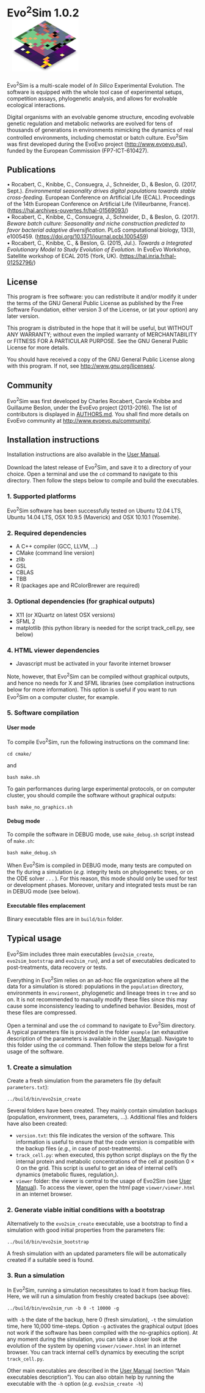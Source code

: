 
# Evo<sup>2</sup>Sim 1.0.2 <br />&nbsp;&nbsp;<img src="logo/logo_evo2sim_small.png"><br />

Evo<sup>2</sup>Sim is a multi-scale model of <em>In Silico</em> Experimental Evolution. The software is equipped with the whole tool case of experimental setups, competition assays, phylogenetic analysis, and allows for evolvable ecological interactions.

Digital organisms with an evolvable genome structure, encoding evolvable genetic regulation and metabolic networks are evolved for tens of thousands of generations in environments mimicking the dynamics of real controlled environments, including chemostat or batch culture.
Evo<sup>2</sup>Sim was first developed during the EvoEvo project (http://www.evoevo.eu/), funded by the European Commission (FP7-ICT-610427).

## Publications

&bull; Rocabert, C., Knibbe, C., Consuegra, J., Schneider, D., & Beslon, G. (2017, Sept.). <em>Environmental seasonality drives digital populations towards stable cross-feeding</em>. European Conference on Artificial Life (ECAL). Proceedings of the 14th European Conference on Artificial Life (Villeurbanne, France). (https://hal.archives-ouvertes.fr/hal-01569093/)
<br />
&bull; Rocabert, C., Knibbe, C., Consuegra, J., Schneider, D., & Beslon, G. (2017). <em>Beware batch culture: Seasonality and niche construction predicted to favor bacterial adaptive diversification</em>. PLoS computational biology, 13(3), e1005459. (https://doi.org/10.1371/journal.pcbi.1005459)
<br />
&bull; Rocabert, C., Knibbe, C., & Beslon, G. (2015, Jul.). <em>Towards a Integrated Evolutionary Model to Study Evolution of Evolution</em>. In EvoEvo Workshop, Satellite workshop of ECAL 2015 (York, UK). (https://hal.inria.fr/hal-01252796/)

## License

This program is free software: you can redistribute it and/or modify it under the terms of the GNU General Public License as published by the Free Software Foundation, either version 3 of the License, or (at your option) any later version.

This program is distributed in the hope that it will be useful, but WITHOUT ANY WARRANTY; without even the implied warranty of MERCHANTABILITY or FITNESS FOR A PARTICULAR PURPOSE. See the GNU General Public License for more details.

You should have received a copy of the GNU General Public License along with this program. If not, see http://www.gnu.org/licenses/.

## Community

Evo<sup>2</sup>Sim was first developed by Charles Rocabert, Carole Knibbe and Guillaume Beslon, under the EvoEvo project (2013-2016). The list of contributors is displayed in [AUTHORS.md](AUTHORS.md). You shall find more details on EvoEvo community at http://www.evoevo.eu/community/.

## Installation instructions

Installation instructions are also available in the [User Manual](doc/user_manual/user_manual.pdf).

Download the latest release of Evo<sup>2</sup>Sim, and save it to a directory of your choice. Open a terminal and use the <code>cd</code> command to navigate to this directory. Then follow the steps below to compile and build the executables.

### 1. Supported platforms
Evo<sup>2</sup>Sim software has been successfully tested on Ubuntu 12.04 LTS, Ubuntu 14.04 LTS, OSX 10.9.5 (Maverick) and OSX 10.10.1 (Yosemite).

### 2. Required dependencies
* A C++ compiler (GCC, LLVM, ...)
* CMake (command line version)
* zlib
* GSL
* CBLAS
* TBB
* R (packages ape and RColorBrewer are required)

### 3. Optional dependencies (for graphical outputs)
* X11 (or XQuartz on latest OSX versions)
* SFML 2
* matplotlib (this python library is needed for the script track_cell.py, see below)

### 4. HTML viewer dependencies
* Javascript must be activated in your favorite internet browser

Note, however, that Evo<sup>2</sup>Sim can be compiled without graphical outputs, and hence no needs for X and SFML libraries (see compilation instructions below for more information). This option is useful if you want to run Evo<sup>2</sup>Sim on a computer cluster, for example.

### 5. Software compilation

#### User mode
To compile Evo<sup>2</sup>Sim, run the following instructions on the command line:

    cd cmake/

and

    bash make.sh

To gain performances during large experimental protocols, or on computer cluster, you should compile the software without graphical outputs:

    bash make_no_graphics.sh

#### Debug mode
To compile the software in DEBUG mode, use <code>make_debug.sh</code> script instead of <code>make.sh</code>:

    bash make_debug.sh

When Evo<sup>2</sup>Sim is compiled in DEBUG mode, many tests are computed on the fly during a simulation (<em>e.g.</em> integrity tests on phylogenetic trees, or on the ODE solver . . . ). For this reason, this mode should only be used for test or development phases. Moreover, unitary and integrated tests must be ran in DEBUG mode (see below).

#### Executable files emplacement
Binary executable files are in <code>build/bin</code> folder.

## Typical usage

Evo<sup>2</sup>Sim includes three main executables (<code>evo2sim_create</code>, <code>evo2sim_bootstrap</code> and <code>evo2sim_run</code>), and a set of executables dedicated to post-treatments, data recovery or tests.

Everything in Evo<sup>2</sup>Sim relies on an ad-hoc file organization where all the data for a simulation is stored: populations in the <code>population</code> directory, environments in <code>environment</code>, phylogenetic and lineage trees in <code>tree</code> and so on. It is not recommended to manually modify these files since this may cause some inconsistency leading to undefined behavior. Besides, most of these files are compressed.

Open a terminal and use the <code>cd</code> command to navigate to Evo<sup>2</sup>Sim directory. A typical parameters file is provided in the folder <code>example</code> (an exhaustive description of the parameters is available in the [User Manual](doc/user_manual/user_manual.pdf)). Navigate to this folder using the <code>cd</code> command. Then follow the steps below for a first usage of the software.

### 1. Create a simulation
Create a fresh simulation from the parameters file (by default <code>parameters.txt</code>):

    ../build/bin/evo2sim_create

Several folders have been created. They mainly contain simulation backups (population, environment, trees, parameters, ...). Additional files and folders have also been created:
* <code>version.txt</code>: this file indicates the version of the software. This information is useful to ensure that the code version is compatible with the backup files (<em>e.g.</em>, in case of post-treatments).
* <code>track_cell.py</code>: when executed, this python script displays on the fly the internal protein and metabolic concentrations of the cell at position 0 × 0 on the grid. This script is useful to get an idea of internal cell’s dynamics (metabolic fluxes, regulation,).
* <code>viewer</code> folder: the viewer is central to the usage of Evo2Sim (see [User Manual](doc/user_manual/user_manual.pdf)). To access the viewer, open the html page <code>viewer/viewer.html</code> in an internet browser.

### 2. Generate viable initial conditions with a bootstrap
Alternatively to the <code>evo2sim_create</code> executable, use a bootstrap to find a simulation with good initial properties from the parameters file:

    ../build/bin/evo2sim_bootstrap

A fresh simulation with an updated parameters file will be automatically created if a suitable seed is found.

### 3. Run a simulation
In Evo<sup>2</sup>Sim, running a simulation necessitates to load it from backup files. Here, we will run a simulation from freshly created backups (see above):

    ../build/bin/evo2sim_run -b 0 -t 10000 -g


with <code>-b</code> the date of the backup, here 0 (fresh simulation), <code>-t</code> the simulation time, here 10,000 time-steps. Option <code>-g</code> activates the graphical output (does not work if the software has been compiled with the no-graphics option). At any moment during the simulation, you can take a closer look at the evolution of the system by opening <code>viewer/viewer.html</code> in an internet browser. You can track internal cell’s dynamics by executing the script <code>track_cell.py</code>.

Other main executables are described in the [User Manual](doc/user_manual/user_manual.pdf) (section “Main executables description”). You can also obtain help by running the executable with the <code>-h</code> option (<em>e.g.</em> <code>evo2sim_create -h</code>)



